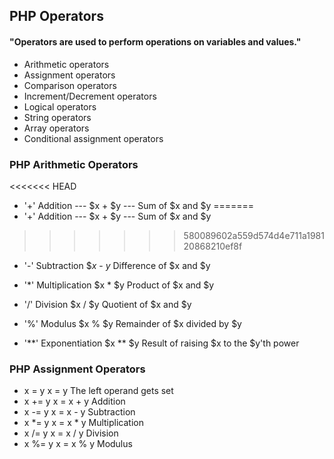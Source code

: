 ## PHP Operators

#### "Operators are used to perform operations on variables and values."
- Arithmetic operators
- Assignment operators
- Comparison operators
- Increment/Decrement operators
- Logical operators
- String operators
- Array operators
- Conditional assignment operators

### PHP Arithmetic Operators

<<<<<<< HEAD
* '+' Addition --- $x + $y --- Sum of $x and $y
=======
* '+' Addition --- $x + $y --- Sum of $$x$ and $y
>>>>>>> 580089602a559d574d4e711a198120868210ef8f

* '-' Subtraction       $$x$ - $y$              Difference of $x and $y

* '*' Multiplication    $x * $y               Product of $x and $y

* '/' Division             $x / $y              Quotient of $x and $y

* '%' Modulus           $x % $y       Remainder of $x divided by $y

* '**' Exponentiation $x ** $y    Result of raising $x to the $y'th power

### PHP Assignment Operators


- x = y                        x = y                    The left operand gets set
- x += y                      x = x + y                    Addition
- x -= y                      x = x - y                    Subtraction
- x *= y                      x = x * y                     Multiplication
- x /= y                     x = x / y                   Division
- x %= y                     x = x % y                  Modulus

